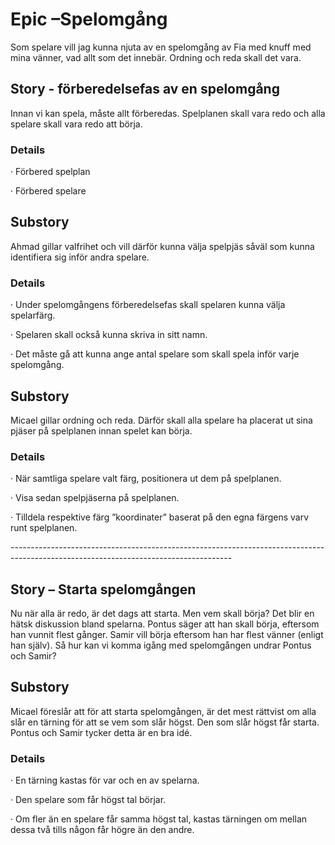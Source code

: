 # Epic –Spelomgång

Som spelare vill jag kunna njuta av en spelomgång av Fia med knuff med mina vänner, vad allt som det innebär. Ordning och reda skall det vara.

 

## Story - förberedelsefas av en spelomgång

Innan vi kan spela, måste allt förberedas. Spelplanen skall vara redo och alla spelare skall vara redo att börja. 

### Details

·     Förbered spelplan

·     Förbered spelare

## Substory

Ahmad gillar valfrihet och vill därför kunna välja spelpjäs såväl som kunna identifiera sig inför andra spelare.

### Details

·     Under spelomgångens förberedelsefas skall spelaren kunna välja spelarfärg.

·     Spelaren skall också kunna skriva in sitt namn.

·     Det måste gå att kunna ange antal spelare som skall spela inför varje spelomgång.

## Substory

Micael gillar ordning och reda. Därför skall alla spelare ha placerat ut sina pjäser på spelplanen innan spelet kan börja.

### Details

·     När samtliga spelare valt färg, positionera ut dem på spelplanen.

·     Visa sedan spelpjäserna på spelplanen.

·     Tilldela respektive färg ”koordinater” baserat på den egna färgens varv runt spelplanen.

\-------------------------------------------------------------------------------------------------------------------------------------

## Story – Starta spelomgången

Nu när alla är redo, är det dags att starta. Men vem skall börja? Det blir en hätsk diskussion bland spelarna. Pontus säger att han skall börja, eftersom han vunnit flest gånger. Samir vill börja eftersom han har flest vänner (enligt han själv). Så hur kan vi komma igång med spelomgången undrar Pontus och Samir?

## Substory

Micael föreslår att för att starta spelomgången, är det mest rättvist om alla slår en tärning för att se vem som slår högst. Den som slår högst får starta. Pontus och Samir tycker detta är en bra idé.

### Details

·     En tärning kastas för var och en av spelarna. 

·     Den spelare som får högst tal börjar.

·     Om fler än en spelare får samma högst tal, kastas tärningen om mellan dessa två tills någon får högre än den andre.

 
